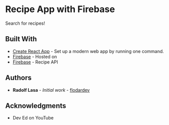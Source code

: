 # Recipe App with Firebase

Search for recipes!

## Built With

* [Create React App](https://create-react-app.dev/) - Set up a modern web app by running one command.
* [Firebase](https://firebase.google.com/) - Hosted on
* [Firebase](https://www.edamam.com/) - Recipe API

## Authors

* **Radolf Lasa** - *Initial work* - [flodardev](https://github.com/flodardev)

## Acknowledgments

* Dev Ed on YouTube

